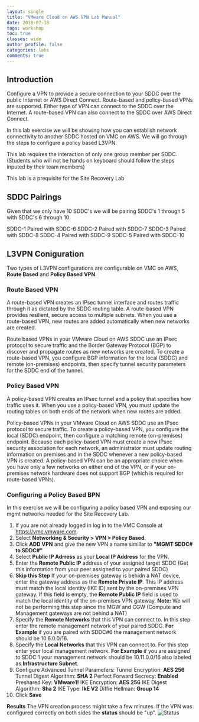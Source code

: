 ```yaml
---
layout: single
title: "VMware Cloud on AWS VPN Lab Manual"
date: 2018-07-18
tags: workshop
toc: true
classes: wide
author_profile: false
categories: labs
comments: true
---
```

## Introduction
Configure a VPN to provide a secure connection to your SDDC over the public Internet or AWS Direct Connect. Route-based and policy-based VPNs are supported. Either type of VPN can connect to the SDDC over the Internet. A route-based VPN can also connect to the SDDC over AWS Direct Connect.

In this lab exercise we will be showing how you can establish network connectivity to another SDDC hosted on VMC on AWS. We will go through the steps to configure a policy based L3VPN.

This lab requires the interaction of only one group member per SDDC. (Students who will not be hands on keyboard should follow the steps inputed by their team members)

This lab is a prequisite for the Site Recovery Lab 

## SDDC Pairings

Given that we only have 10 SDDC's we will be pairing SDDC's 1 through 5 with SDDC's 6 through 10. 

SDDC-1 Paired with SDDC-6
SDDC-2 Paired with SDDC-7
SDDC-3 Paired with SDDC-8
SDDC-4 Paired with SDDC-9
SDDC-5 Paired with SDDC-10

## L3VPN Coniguration

Two types of L3VPN configurations are configurable on VMC on AWS, **Route Based** and **Policy Based** **VPN**. 

### Route Based VPN 
A route-based VPN creates an IPsec tunnel interface and routes traffic through it as dictated by the SDDC routing table. A route-based VPN provides resilient, secure access to multiple subnets. When you use a route-based VPN, new routes are added automatically when new networks are created.

Route based VPNs in your VMware Cloud on AWS SDDC use an IPsec protocol to secure traffic and the Border Gateway Protocol (BGP) to discover and propagate routes as new networks are created. To create a route-based VPN, you configure BGP information for the local (SDDC) and remote (on-premises) endpoints, then specify tunnel security parameters for the SDDC end of the tunnel.

### Policy Based VPN
A policy-based VPN creates an IPsec tunnel and a policy that specifies how traffic uses it. When you use a policy-based VPN, you must update the routing tables on both ends of the network when new routes are added.

Policy-based VPNs in your VMware Cloud on AWS SDDC use an IPsec protocol to secure traffic. To create a policy-based VPN, you configure the local (SDDC) endpoint, then configure a matching remote (on-premises) endpoint. Because each policy-based VPN must create a new IPsec security association for each network, an administrator must update routing information on premises and in the SDDC whenever a new policy-based VPN is created. A policy-based VPN can be an appropriate choice when you have only a few networks on either end of the VPN, or if your on-premises network hardware does not support BGP (which is required for route-based VPNs).

### Configuring a Policy Based BPN 
In this exercise we will be configuring a policy based VPN and exposing our mgmt networks needed for the Site Recovery Lab. 

1. If you are not already logged in log in to the VMC Console at <https://vmc.vmware.com>.
2. Select **Networking & Security > VPN > Policy Based**.
3. Click **ADD VPN** and give the new VPN a name simillar to **"MGMT SDDC# to SDDC#"**
4. Select **Public IP Adrress** as your **Local IP Address** for the VPN. 
5. Enter the **Remote Public IP** address of your assigned target SDDC (Get this information from your peer assigned to your paired SDDC)
6. **Skip this Step** If your on-premises gateway is behidn a NAT device, enter the gateway address as the **Remote Private IP**. This IP address must match the local identity (IKE ID) sent by the on-premises VPN gateway. If this field is empty, the **Remote Public IP** field is used to match the local identity of the on-premises VPN gateway. 
 **Note:** We will not be performing this step since the MGW and CGW (Compute and Management gateways are not behind a NAT)
7. Specify the **Remote Networks** that this VPN can connect to. In this step enter the remote management network of your paired SDDC. **For Example** if you are paired with SDDC#6 the management network should be 10.6.0.0/16. 
8. Specify the **Local Networks** that this VPN can connect to. For this step enter your local management network. **For Example** if you are assigned to SDDC 1 your management network should be 10.11.0.0/16 also labeled as **Infrastructure Subnet**. 
9. Configure Advanced Tunnel Parameters:
    Tunnel Encryption: **AES 256**
    Tunnel Digest Algorithm: **SHA 2**
    Perfect Forward Secrecy: **Enabled**
    Preshared Key: **VMware1!**
    IKE Encryption: **AES 256**
    IKE Digest Algorithm: **Sha 2**
    IKE Type: **IkE V2**
    Diffie Hellman: **Group 14**
10. Click **Save**

**Results**
The VPN creation process might take a few minutes. If the VPN was configured correctly on both sides the **status** should be "up". 
![Status](https://github-partner-lab-screenshots.s3-us-west-2.amazonaws.com/vpn+screenshots/PolicyVPN+up.jpg)

